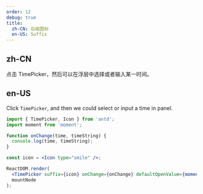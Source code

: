 ```yaml
---
order: 12
debug: true
title:
  zh-CN: 后缀图标
  en-US: Suffix
---
```


## zh-CN

点击 TimePicker，然后可以在浮层中选择或者输入某一时间。

## en-US

Click `TimePicker`, and then we could select or input a time in panel.

````jsx
import { TimePicker, Icon } from 'antd';
import moment from 'moment';

function onChange(time, timeString) {
  console.log(time, timeString);
}

const icon = <Icon type="smile" />;

ReactDOM.render(
  <TimePicker suffix={icon} onChange={onChange} defaultOpenValue={moment('00:00:00', 'HH:mm:ss')} />,
  mountNode
);
````

